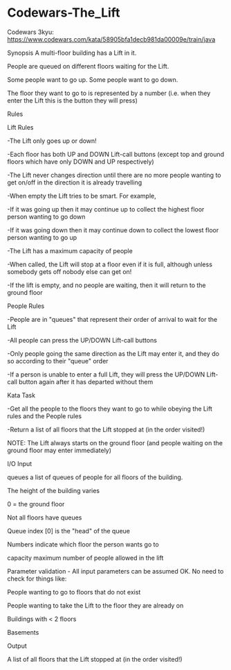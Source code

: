 # Codewars-The_Lift
Codewars 3kyu: https://www.codewars.com/kata/58905bfa1decb981da00009e/train/java

Synopsis
A multi-floor building has a Lift in it.

People are queued on different floors waiting for the Lift.

Some people want to go up. Some people want to go down.

The floor they want to go to is represented by a number (i.e. when they enter the Lift this is the button they will press)


Rules

Lift Rules

-The Lift only goes up or down!

-Each floor has both UP and DOWN Lift-call buttons (except top and ground floors which have only DOWN and UP respectively)

-The Lift never changes direction until there are no more people wanting to get on/off in the direction it is already travelling

-When empty the Lift tries to be smart. For example, 

-If it was going up then it may continue up to collect the highest floor person wanting to go down

-If it was going down then it may continue down to collect the lowest floor person wanting to go up

-The Lift has a maximum capacity of people

-When called, the Lift will stop at a floor even if it is full, although unless somebody gets off nobody else can get on!

-If the lift is empty, and no people are waiting, then it will return to the ground floor

People Rules

-People are in "queues" that represent their order of arrival to wait for the Lift

-All people can press the UP/DOWN Lift-call buttons

-Only people going the same direction as the Lift may enter it, and they do so according to their "queue" order

-If a person is unable to enter a full Lift, they will press the UP/DOWN Lift-call button again after it has departed without them

Kata Task

-Get all the people to the floors they want to go to while obeying the Lift rules and the People rules

-Return a list of all floors that the Lift stopped at (in the order visited!)

NOTE: The Lift always starts on the ground floor (and people waiting on the ground floor may enter immediately)

I/O
Input

queues a list of queues of people for all floors of the building.

The height of the building varies

0 = the ground floor

Not all floors have queues

Queue index [0] is the "head" of the queue

Numbers indicate which floor the person wants go to

capacity maximum number of people allowed in the lift

Parameter validation - All input parameters can be assumed OK. No need to check for things like:

People wanting to go to floors that do not exist

People wanting to take the Lift to the floor they are already on

Buildings with < 2 floors

Basements

Output

A list of all floors that the Lift stopped at (in the order visited!)
